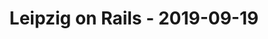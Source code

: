 ---
layout: post
title: Leipzig on Rails - 2019-09-19
datetime: 2019-09-19 19:00:00.000000000 +02:00
name: Leipzig on Rails
external_url: https://leipzig.onruby.de/events/lor-september-2019-558
---
